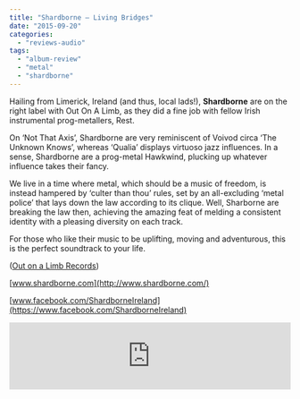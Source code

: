 ```yaml
---
title: "Shardborne – Living Bridges"
date: "2015-09-20"
categories: 
  - "reviews-audio"
tags: 
  - "album-review"
  - "metal"
  - "shardborne"
---
```


Hailing from Limerick, Ireland (and thus, local lads!), **Shardborne** are on the right label with Out On A Limb, as they did a fine job with fellow Irish instrumental prog-metallers, Rest.

On ‘Not That Axis’, Shardborne are very reminiscent of Voivod circa ‘The Unknown Knows’, whereas ‘Qualia’ displays virtuoso jazz influences. In a sense, Shardborne are a prog-metal Hawkwind, plucking up whatever influence takes their fancy.

We live in a time where metal, which should be a music of freedom, is instead hampered by ‘culter than thou’ rules, set by an all-excluding ‘metal police’ that lays down the law according to its clique. Well, Sharborne are breaking the law then, achieving the amazing feat of melding a consistent identity with a pleasing diversity on each track.

For those who like their music to be uplifting, moving and adventurous, this is the perfect soundtrack to your life.

([Out on a Limb Records](http://www.outonalimbrecords.com/))

[www.shardborne.com](http://www.shardborne.com/)

[www.facebook.com/ShardborneIreland](https://www.facebook.com/ShardborneIreland)

<iframe style="border: 0; width: 100%; height: 120px;" src="https://bandcamp.com/EmbeddedPlayer/album=4017460356/size=large/bgcol=ffffff/linkcol=0687f5/tracklist=false/artwork=small/transparent=true/" width="300" height="150" seamless=""><a href="http://shardborne.bandcamp.com/album/living-bridges">Living Bridges by Shardborne</a></iframe>

